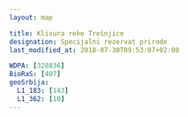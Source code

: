 ```yaml
---
layout: map

title: Klisura reke Trešnjice
designation: Specijalni rezervat prirode
last_modified_at: 2018-07-30T09:53:07+02:00

WDPA: [328836]
BioRaS: [407]
geoSrbija:
  L1_183: [143]
  L1_362: [10]
---
```


